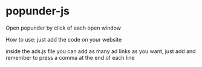 # popunder-js
Open popunder by click of each open window

How to use: just add the code on your website

<script type="text/javascript" src="js/ads.js"></script>

inside the ads.js file you can add as many ad links as you want, just add and remember to press a comma at the end of each line
